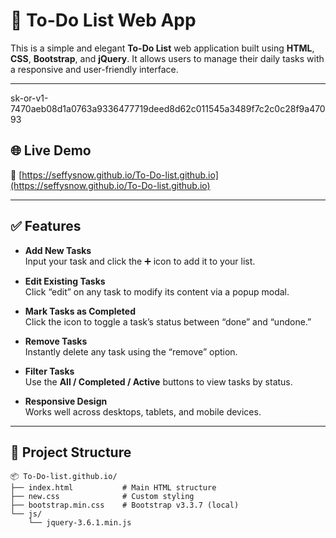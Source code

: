 # 📝 To-Do List Web App

This is a simple and elegant **To-Do List** web application built using **HTML**, **CSS**, **Bootstrap**, and **jQuery**. It allows users to manage their daily tasks with a responsive and user-friendly interface.

---
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

## 🌐 Live Demo

🔗 [https://seffysnow.github.io/To-Do-list.github.io](https://seffysnow.github.io/To-Do-list.github.io)

---

## ✅ Features

- **Add New Tasks**  
  Input your task and click the ➕ icon to add it to your list.

- **Edit Existing Tasks**  
  Click “edit” on any task to modify its content via a popup modal.

- **Mark Tasks as Completed**  
  Click the icon to toggle a task’s status between “done” and “undone.”

- **Remove Tasks**  
  Instantly delete any task using the “remove” option.

- **Filter Tasks**  
  Use the **All / Completed / Active** buttons to view tasks by status.

- **Responsive Design**  
  Works well across desktops, tablets, and mobile devices.

---

## 📁 Project Structure

```plaintext
📦 To-Do-list.github.io/
├── index.html           # Main HTML structure
├── new.css              # Custom styling
├── bootstrap.min.css    # Bootstrap v3.3.7 (local)
└── js/
    └── jquery-3.6.1.min.js
